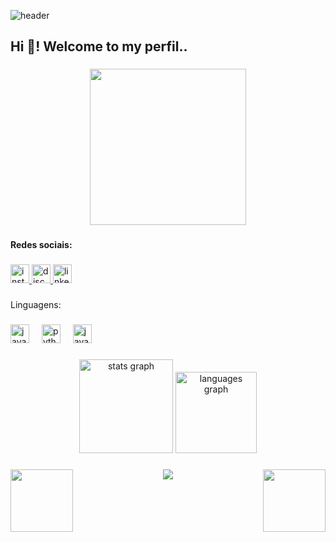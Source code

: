 ![header](https://capsule-render.vercel.app/api?type=waving&height=120&color=1E90FF&section=header&reversal=true&textBg=false)

<h2 align="left">Hi 👋! Welcome to my perfil..</h2>

###

<div align="center">
  <img height="250" src="https://projectpokemon.org/home/uploads/monthly_2021_09/205694573_large.Animated4.gif.f7175d08944acb589e6afd7349208047.gif"  />
</div>

###

<h4 align="left">Redes sociais:</h4>

###

<div align="left">
  <a href="https://www.instagram.com/eyasminleal/?next=%2F" target="_blank">
    <img src="https://img.shields.io/static/v1?message=Instagram&logo=instagram&label=&color=E4405F&logoColor=white&labelColor=&style=for-the-badge" height="30" alt="instagram logo"  />
  </a>
  <a href="https://discord.com/users/<798644266809163816>" target="_blank">
    <img src="https://img.shields.io/static/v1?message=Discord&logo=discord&label=&color=7289DA&logoColor=white&labelColor=&style=for-the-badge" height="30" alt="discord logo"  />
  </a>
  <a href="https://www.linkedin.com/in/evelyn-ferreira-leal-b73aa9250/" target="_blank">
    <img src="https://img.shields.io/static/v1?message=LinkedIn&logo=linkedin&label=&color=0077B5&logoColor=white&labelColor=&style=for-the-badge" height="30" alt="linkedin logo"  />
  </a>
</div>

###

<p align="left">Linguagens:</p>

###

<div align="left">
  <img src="https://cdn.jsdelivr.net/gh/devicons/devicon/icons/javascript/javascript-original.svg" height="30" alt="javascript logo"  />
  <img width="12" />
  <img src="https://cdn.jsdelivr.net/gh/devicons/devicon/icons/python/python-original.svg" height="30" alt="python logo"  />
  <img width="12" />
  <img src="https://cdn.jsdelivr.net/gh/devicons/devicon/icons/java/java-original.svg" height="30" alt="java logo"  />
</div>

###

<div align="center">
  <img src="https://github-readme-stats.vercel.app/api?username=EvelynYs2&hide_title=false&hide_rank=false&show_icons=true&include_all_commits=true&count_private=true&disable_animations=false&theme=dracula&locale=en&hide_border=false" height="150" alt="stats graph"  />
  <img src="https://github-readme-stats.vercel.app/api/top-langs?username=EvelynYs2&locale=pt-br&hide_title=false&layout=compact&card_width=320&langs_count=5&theme=prussian&hide_border=false" height="130" alt="languages graph"  />
</div>

###

<img align="left" height="100" src="https://projectpokemon.org/home/uploads/monthly_2017_08/large.599897e20cf69_PtHGSSShinyFrame2.png.44fede7e6395d85b71747a4838fb7f57.png"  />

###

<img align="right" height="100" src="https://projectpokemon.org/home/uploads/monthly_2017_08/large.599897df82d9a_PtHGSSShinyFrame1.png.d876b60fb7bf3b5772e21d8c8e5cc609.png"  />

###

<div align="center">
  <img src="https://profile-counter.glitch.me/EvelynYs2/count.svg?"  />
</div>

###
